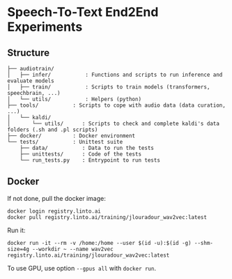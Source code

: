 # Speech-To-Text End2End Experiments

## Structure

```
├── audiotrain/
│   ├── infer/           : Functions and scripts to run inference and evaluate models
│   ├── train/           : Scripts to train models (transformers, speechbrain, ...)
│   └── utils/           : Helpers (python)
├── tools/           : Scripts to cope with audio data (data curation, ...)
│   └── kaldi/       
│       └── utils/      : Scripts to check and complete kaldi's data folders (.sh and .pl scripts)
├── docker/          : Docker environment
└── tests/           : Unittest suite
    ├── data/           : Data to run the tests
    ├── unittests/      : Code of the tests
    └── run_tests.py    : Entrypoint to run tests
```

## Docker

If not done, pull the docker image:
```
docker login registry.linto.ai
docker pull registry.linto.ai/training/jlouradour_wav2vec:latest
```
Run it:
```
docker run -it --rm -v /home:/home --user $(id -u):$(id -g) --shm-size=4g --workdir ~ --name wav2vec registry.linto.ai/training/jlouradour_wav2vec:latest
```
To use GPU, use option `--gpus all` with `docker run`.


